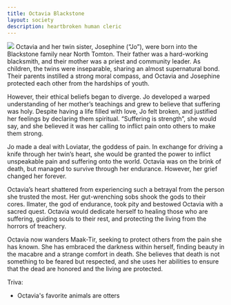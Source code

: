 ```yaml
---
title: Octavia Blackstone
layout: society
description: heartbroken human cleric
---
```

<img src="https://www.dropbox.com/scl/fi/asi15hcxzy3sgzmdps35q/Octavia-Blackstone.png?rlkey=hdki3femoqv1pr5cc0fsn7c8w&dl=0&raw=1" class="headshot">
Octavia and her twin sister, Josephine (“Jo”), were born into the Blackstone family near North Tomton.  Their father was a hard-working blacksmith, and their mother was a priest and community leader. As children, the twins were inseparable, sharing an almost supernatural bond. Their parents instilled a strong moral compass, and Octavia and Josephine protected each other from the hardships of youth.

However, their ethical beliefs began to diverge. Jo developed a warped understanding of her mother’s teachings and grew to believe that suffering was holy. Despite having a life filled with love, Jo felt broken, and justified her feelings by declaring them spiritual. “Suffering is strength”, she would say, and she believed it was her calling to inflict pain onto others to make them strong.

Jo made a deal with Loviatar, the goddess of pain. In exchange for driving a knife through her twin’s heart, she would be granted the power to inflict unspeakable pain and suffering onto the world. Octavia was on the brink of death, but managed to survive through her endurance.  However, her grief changed her forever.

Octavia’s heart shattered from experiencing such a betrayal from the person she trusted the most. Her gut-wrenching sobs shook the gods to their cores. Ilmater, the god of endurance, took pity and bestowed Octavia with a sacred quest. Octavia would dedicate herself to healing those who are suffering, guiding souls to their rest, and protecting the living from the horrors of treachery.

Octavia now wanders Maak-Tir, seeking to protect others from the pain she has known. She has embraced the darkness within herself, finding beauty in the macabre and a strange comfort in death. She believes that death is not something to be feared but respected, and she uses her abilities to ensure that the dead are honored and the living are protected.

Triva:
- Octavia's favorite animals are otters